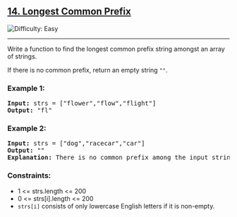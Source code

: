 <h2><a href="https://leetcode.com/problems/longest-common-prefix/description/?envType=problem-list-v2&envId=array">14. Longest Common Prefix</a></h2>
<img src="https://img.shields.io/badge/Difficulty-Easy-brightgreen" alt="Difficulty: Easy" />
<hr>

<p>Write a function to find the longest common prefix string amongst an array of strings.</p>

<p>If there is no common prefix, return an empty string <code>""</code>.</p>

<h3>Example 1:</h3>

<pre>
<strong>Input:</strong> strs = ["flower","flow","flight"]
<strong>Output:</strong> "fl"
</pre>

<h3>Example 2:</h3>

<pre>
<strong>Input:</strong> strs = ["dog","racecar","car"]
<strong>Output:</strong> ""
<strong>Explanation:</strong> There is no common prefix among the input strings.
</pre>

<h3>Constraints:</h3>

<ul>
  <li>1 <= strs.length <= 200</li>
  <li>0 <= strs[i].length <= 200</li>
  <li><code>strs[i]</code> consists of only lowercase English letters if it is non-empty.</li>
</ul>
